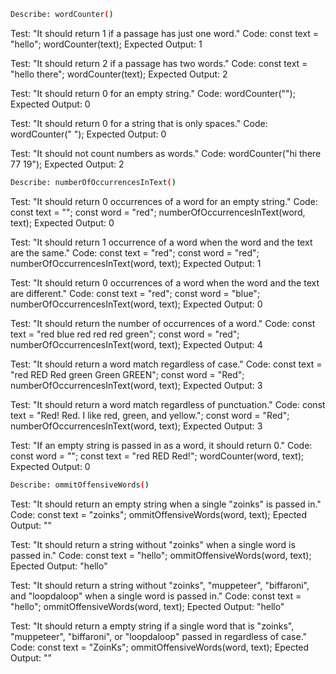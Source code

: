 ```sh
Describe: wordCounter()
```
Test: "It should return 1 if a passage has just one word."
Code:
const text = "hello";
wordCounter(text);
Expected Output: 1

Test: "It should return 2 if a passage has two words."
Code:
const text = "hello there";
wordCounter(text);
Expected Output: 2

Test: "It should return 0 for an empty string."
Code: wordCounter("");
Expected Output: 0

Test: "It should return 0 for a string that is only spaces."
Code: wordCounter("            ");
Expected Output: 0

Test: "It should not count numbers as words."
Code: wordCounter("hi there 77 19");
Expected Output: 2

```sh
Describe: numberOfOccurrencesInText()
```
Test: "It should return 0 occurrences of a word for an empty string."
Code:
const text = "";
const word = "red";
numberOfOccurrencesInText(word, text);
Expected Output: 0

Test: "It should return 1 occurrence of a word when the word and the text are the same."
Code:
const text = "red";
const word = "red";
numberOfOccurrencesInText(word, text);
Expected Output: 1

Test: "It should return 0 occurrences of a word when the word and the text are different."
Code:
const text = "red";
const word = "blue";
numberOfOccurrencesInText(word, text);
Expected Output: 0

Test: "It should return the number of occurrences of a word."
Code:
const text = "red blue red red red green";
const word = "red";
numberOfOccurrencesInText(word, text);
Expected Output: 4

Test: "It should return a word match regardless of case."
Code:
const text = "red RED Red green Green GREEN";
const word = "Red";
numberOfOccurrencesInText(word, text);
Expected Output: 3

Test: "It should return a word match regardless of punctuation."
Code:
const text = "Red! Red. I like red, green, and yellow.";
const word = "Red";
numberOfOccurrencesInText(word, text);
Expected Output: 3

Test: "If an empty string is passed in as a word, it should return 0."
Code:
const word = "";
const text = "red RED Red!";
wordCounter(word, text);
Expected Output: 0

```sh
Describe: ommitOffensiveWords()
```
Test: "It should return an empty string when a single "zoinks" is passed in."
Code:
const text = "zoinks";
ommitOffensiveWords(word, text);
Epected Output: ""

Test: "It should return a string without "zoinks" when a single word is passed in."
Code:
const text = "hello";
ommitOffensiveWords(word, text);
Epected Output: "hello"

Test: "It should return a string without "zoinks", "muppeteer", "biffaroni", and "loopdaloop" when a single word is passed in."
Code:
const text = "hello";
ommitOffensiveWords(word, text);
Epected Output: "hello"

Test: "It should return a empty string if a single word that is "zoinks", "muppeteer", "biffaroni", or "loopdaloop" passed in regardless of case."
Code:
const text = "ZoinKs";
ommitOffensiveWords(word, text);
Epected Output: ""